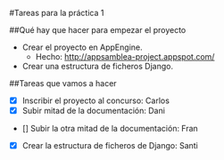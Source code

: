 #Tareas para la práctica 1

##Qué hay que hacer para empezar el proyecto

- Crear el proyecto en AppEngine.
    + Hecho: http://appsamblea-project.appspot.com/
- Crear una estructura de ficheros Django.


##Tareas que vamos a hacer

- [X] Inscribir el proyecto al concurso: Carlos
- [x] Subir mitad de la documentación: Dani
- [] Subir la otra mitad de la documentación: Fran
- [x] Crear la estructura de ficheros de Django: Santi
